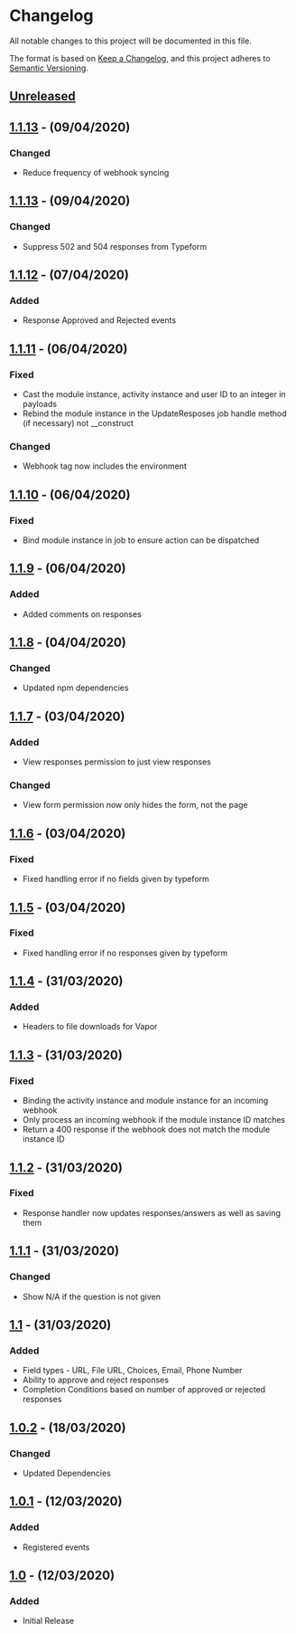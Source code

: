 # Changelog

All notable changes to this project will be documented in this file.

The format is based on [Keep a Changelog](https://keepachangelog.com/en/1.0.0/),
and this project adheres to [Semantic Versioning](https://semver.org/spec/v2.0.0.html).

## [Unreleased]

## [1.1.13] - (09/04/2020)

### Changed
- Reduce frequency of webhook syncing

## [1.1.13] - (09/04/2020)

### Changed
- Suppress 502 and 504 responses from Typeform

## [1.1.12] - (07/04/2020)

### Added
- Response Approved and Rejected events

## [1.1.11] - (06/04/2020)

### Fixed
- Cast the module instance, activity instance and user ID to an integer in payloads
- Rebind the module instance in the UpdateResposes job handle method (if necessary) not __construct

### Changed
- Webhook tag now includes the environment

## [1.1.10] - (06/04/2020)

### Fixed
- Bind module instance in job to ensure action can be dispatched

## [1.1.9] - (06/04/2020)

### Added
- Added comments on responses

## [1.1.8] - (04/04/2020)

### Changed
- Updated npm dependencies

## [1.1.7] - (03/04/2020)

### Added
- View responses permission to just view responses

### Changed
- View form permission now only hides the form, not the page

## [1.1.6] - (03/04/2020)

### Fixed
- Fixed handling error if no fields given by typeform

## [1.1.5] - (03/04/2020)

### Fixed
- Fixed handling error if no responses given by typeform

## [1.1.4] - (31/03/2020)

### Added
- Headers to file downloads for Vapor

## [1.1.3] - (31/03/2020)

### Fixed
- Binding the activity instance and module instance for an incoming webhook
- Only process an incoming webhook if the module instance ID matches
- Return a 400 response if the webhook does not match the module instance ID

## [1.1.2] - (31/03/2020)

### Fixed
- Response handler now updates responses/answers as well as saving them

## [1.1.1] - (31/03/2020)

### Changed
- Show N/A if the question is not given

## [1.1] - (31/03/2020)

### Added
- Field types - URL, File URL, Choices, Email, Phone Number
- Ability to approve and reject responses
- Completion Conditions based on number of approved or rejected responses

## [1.0.2] - (18/03/2020)

### Changed
- Updated Dependencies

## [1.0.1] - (12/03/2020)

### Added
- Registered events

## [1.0] - (12/03/2020)

### Added
- Initial Release

[Unreleased]: https://github.com/bristol-su/typeform/compare/v1.1.14...HEAD
[1.1.14]: https://github.com/bristol-su/typeform/compare/v1.1.13...v1.1.14
[1.1.13]: https://github.com/bristol-su/typeform/compare/v1.1.12...v1.1.13
[1.1.12]: https://github.com/bristol-su/typeform/compare/v1.1.11...v1.1.12
[1.1.11]: https://github.com/bristol-su/typeform/compare/v1.1.10...v1.1.11
[1.1.10]: https://github.com/bristol-su/typeform/compare/v1.1.9...v1.1.10
[1.1.9]: https://github.com/bristol-su/typeform/compare/v1.1.8...v1.1.9
[1.1.8]: https://github.com/bristol-su/typeform/compare/v1.1.7...v1.1.8
[1.1.7]: https://github.com/bristol-su/typeform/compare/v1.1.6...v1.1.7
[1.1.6]: https://github.com/bristol-su/typeform/compare/v1.1.5...v1.1.6
[1.1.5]: https://github.com/bristol-su/typeform/compare/v1.1.4...v1.1.5
[1.1.4]: https://github.com/bristol-su/typeform/compare/v1.1.3...v1.1.4
[1.1.3]: https://github.com/bristol-su/typeform/compare/v1.1.2...v1.1.3
[1.1.2]: https://github.com/bristol-su/typeform/compare/v1.1.1...v1.1.2
[1.1.1]: https://github.com/bristol-su/typeform/compare/v1.1...v1.1.1
[1.1]: https://github.com/bristol-su/typeform/compare/v1.0.2...v1.1
[1.0.2]: https://github.com/bristol-su/typeform/compare/v1.0.1...v1.0.2
[1.0.1]: https://github.com/bristol-su/typeform/compare/v1.0...v1.0.1
[1.0]: https://github.com/bristol-su/typeform/releases/tag/v1.0
